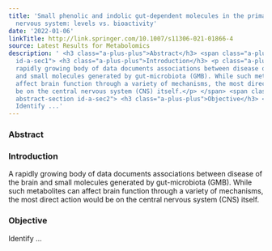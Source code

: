 ```yaml
---
title: 'Small phenolic and indolic gut-dependent molecules in the primate central
  nervous system: levels vs. bioactivity'
date: '2022-01-06'
linkTitle: http://link.springer.com/10.1007/s11306-021-01866-4
source: Latest Results for Metabolomics
description: ' <h3 class="a-plus-plus">Abstract</h3> <span class="a-plus-plus abstract-section
  id-a-sec1"> <h3 class="a-plus-plus">Introduction</h3> <p class="a-plus-plus"> A
  rapidly growing body of data documents associations between disease of the brain
  and small molecules generated by gut-microbiota (GMB). While such metabolites can
  affect brain function through a variety of mechanisms, the most direct action would
  be on the central nervous system (CNS) itself.</p> </span> <span class="a-plus-plus
  abstract-section id-a-sec2"> <h3 class="a-plus-plus">Objective</h3> <p class="a-plus-plus">
  Identify ...'
---
```

 <h3 class="a-plus-plus">Abstract</h3> <span class="a-plus-plus abstract-section id-a-sec1"> <h3 class="a-plus-plus">Introduction</h3> <p class="a-plus-plus"> A rapidly growing body of data documents associations between disease of the brain and small molecules generated by gut-microbiota (GMB). While such metabolites can affect brain function through a variety of mechanisms, the most direct action would be on the central nervous system (CNS) itself.</p> </span> <span class="a-plus-plus abstract-section id-a-sec2"> <h3 class="a-plus-plus">Objective</h3> <p class="a-plus-plus"> Identify ...